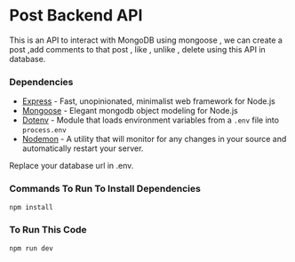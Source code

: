 # Post Backend API

This is an API to interact with MongoDB using mongoose , we can create a post ,add comments to that post , like , unlike , delete using this API in database.

### Dependencies

- [Express](https://expressjs.com/) - Fast, unopinionated, minimalist web framework for Node.js
- [Mongoose](https://mongoosejs.com/) - Elegant mongodb object modeling for Node.js
- [Dotenv](https://www.npmjs.com/package/dotenv) - Module that loads environment variables from a `.env` file into `process.env`
- [Nodemon](https://www.npmjs.com/package/nodemon) - A utility that will monitor for any changes in your source and automatically restart your server.

Replace your database url in .env.

### Commands To Run To Install Dependencies

```bash
npm install 
```

### To Run This Code
```bash
npm run dev
```
